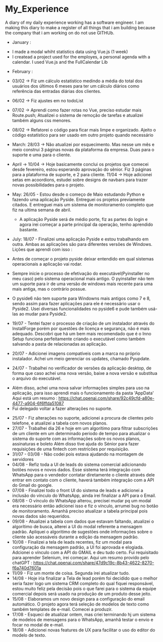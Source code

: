 # My_Experience
A diary of my daily experience working has a software engineer. 
I am making this diary to make a register of all things that i am building because the company that i am working on do not use GITHUb.

- January : 
 * I made a modal whiht statistics data using Vue.js (1 week)
 * I createad a project used for the employes, a personal agenda with a calendar. I used Vue.js and the FullCalendar Lib
 
 - February :
 - 03/02 -> Fiz um cálculo estatístico medindo a média do total dos usuários dos últimos 6 meses para ter um cálculo diários como referência das entradas diárias dos clientes.
- 06/02 -> Fiz ajustes em no todoList
- 07/02 -> Aprendi como fazer rotas no Vue, preciso estudar mais Route.push; Atualizei o sistema de remoção de tarefas e atualizei também alguns css menores.
- 08/02 -> Refatorei o código para ficar mais limpe e organizado. Ajeito o código estatístico para ser usado em outro projeto quando necessário

- March:
 28/03 -> Não atualizei por esquecimento. Mas nesse um mês e meio construi 3 páginas novas da plataforma da empresa. Duas para o suporte e uma para o cliente.

- April -> 
 10/04 -> Hoje basicamente conclui os projetos que comecei desde fevereiro, estou esperando aprovação do sênior. Fiz 3 páginas para a plataforma de suporte, e 2 para cliente.
11/04 -> Hoje adicionei setas em acoordions, estudei sobre designs de navbars para trazer novas possibilidades para o projeto.

- May:
26/05 - Estou desde o começo de Maio estudando Python e fazendo uma aplicação Pyside. Entreguei os projetos previamente citados. E entreguei mais um sistema de monitoramento completo que fiz na ultima semana de abril.
  * A aplicação Pyside será de médio porte, fiz as partes do login e agora irei começar a parte principal da operação, tenho aprendido bastante.

- July:
18/07 - Finalizei uma aplicação Pyside e estou trabalhando em outra. Ambas as aplicações são para diferentes versões de Windows. Lições que aprendi com isso :
 - Antes de começar o projeto pyside deixar entendido em qual sistemas operacionais a aplicação vai rodar.
 - Sempre inicie o processo de efetivação do executável(Pyinstaller no meu caso) pelo sistema operacional mais antigo. O pyinstaller não tem um suporte para ir de uma versão de windows mais recente para uma mais antiga, mas o contrário possue.
 - O pyside6 não tem suporte para Windowns mais antigos como 7 e 8, sendo assim para fazer aplicações para ele é necessário usar o Pyside2. Usei diversas funcionalidades no pyside6 e pude também usá-las ao mudar para Pyside2.
- 19/07 - Tentei fazer o processo de criação de um instalador através do InstallForge porém por questões de licença e segurança, não é mais adequado. Descobri que há um bem mais recomendado que é o Inno Setup funciona perfeitamente criando o executável como também salvando a pasta de relacionadas as aplicação.
- 20/07 - Adicionei imagens compatíveis com a marca no próprio instalador. Achei um meio gerenciar os updates, chamado Pyupdate.
- 24/07 - Trabalhei no verificador de versões da aplicação desktop, de forma que caso achei uma nova versão, baixe a nova versão e substitua o arquivo do executável.
 * Além disso, achei uma nova salvar informações simples para uso na aplicação, para isso aprendi mais o funcionamento da pasta 'AppData'
 Aqui está um resumo : https://chat.openai.com/share/92c49cfd-a80e-4477-a904-6f6ffda51087
 * Fui delegado voltar a fazer alterações no suporte.
- 25/07 - Fiz alterações no suporte, adicionei a procura de clientes pelo telefone, e atualizei a tabela com novos planos.
- 27/07 - Trabalhei dia 26 e hoje em um algorítimo para filtrar subscrições de um cliente em um determinado periodo de tempo para atualizar o sistema do suporte com as informações sobre os novos planos, assinaturas e boleto
Além disso tive ajuda do Sénior para fazer requisições de uma fintech com restricões por requisição.
- 31/07 - 03/08 - Não codei pois estava ajudando na montagem de servidores
- 04/08 - Refiz toda a UI de leads do sistema comercial adicionando botões novos e novos dados. Esse sistema terá integração com WhatsApp para o vendedor contatar diretamente o cliente através dele entrar em contato com o cliente, haverá também integração com a API do Gmail do google.
- 07/08 - Finalizei todo o front UI do sistema de leads e adicionei a inclusão do vínculo do WhatsApp, ainda irei finalizar a API para o Email.
- 08/08 - O vínculo do WhatsApp alterou, precisei mudar pq um modal era necessário então adicionei isso e fiz o vínculo, arrumei bug no botão de monitoramento. Amanhã preciso atualizar a tabela principal pois novas dados são requeridos.
- 09/08 - Atualizei a tabela com dados que estavam faltando, atualizei o algorítimo de busca, alterei a UI do modal referente a mensagem padrão. Apliquei o algoritimo de sugestões onde informações sobre o cliente são acessáveis durante a edição da mensagem padrão.
- 10/08 - Finalizei a tela de leads recentes, fiz um modal para configuração da mensagem padrão, a UI foi aprovada e elogiada. Adcionei o vínculo com a API do GMAIL e deu tudo certo. Fui requisitado para aprender Selenium, irei começar. Aqui um resumo provido pelo chatGPT : https://chat.openai.com/share/47d9c19c-8b43-4622-8270-f6a740d7601a
- 11/09 - Fiz um monte de coisa. Segunda irei atualizar tudo.
- 14/08 - Hoje iria finalizar a Tela de lead porém foi decidido que o melhor seria fazer logo um sistema CRM completo do qual fiquei responsável, estou muito feliz pela decisão pois o que farei para o sistema da equipe comercial depois será usado na produção de um produto desse jeito.
- 15/08 - Elaboramos um novo design para a configuração do email automático. O projeto agora terá seleção de modelos de texto como também templates de e-mail. Comecei a produzir.
- 17/08 - Esqueci de atualizar ontem, mas criei terminando hj um sistema de modelos de mensagens para o WhatsApp, amanhâ testar o envio e focar no modal de e-mail.
- 18/08 - Adicionei novas features de UX para facilitar o uso do editor do modelo de texto.
